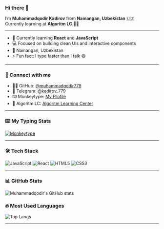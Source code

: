 ### Hi there 👋

I’m **Muhammadqodir Kadirov** from **Namangan, Uzbekistan** 🇺🇿  
Currently learning at **Algoritm LC** 👨‍💻

---

- 🔭 Currently learning **React** and **JavaScript**
- 💻 Focused on building clean UIs and interactive components
- 📍 Namangan, Uzbekistan
- ⚡ Fun fact: I type faster than I talk 😄

---

### 🚀 Connect with me

- 🧑‍💻 GitHub: [@muhammadqodir779](https://github.com/muhammadqodir779)
- 📱 Telegram: [@kadirov_779](https://t.me/tasks779)
- ⌨️ Monkeytype: [My Profile](https://monkeytype.com/account)
- 🏫 Algoritm LC: [Algoritm Learning Center](https://algoritmedu.uz/)

---

### ⌨️ My Typing Stats

[![Monkeytype](https://img.shields.io/badge/Monkeytype-Speed:%2060wpm-%23ff69b4?style=for-the-badge)](https://monkeytype.com/account)

---

### 🛠️ Tech Stack
![JavaScript](https://img.shields.io/badge/-JavaScript-black?style=flat-square&logo=javascript)
![React](https://img.shields.io/badge/-React-black?style=flat-square&logo=react)
![HTML5](https://img.shields.io/badge/-HTML5-E34F26?style=flat-square&logo=html5&logoColor=white)
![CSS3](https://img.shields.io/badge/-CSS3-1572B6?style=flat-square&logo=css3)

---

### 📊 GitHub Stats

![Muhammadqodir's GitHub stats](https://github-readme-stats.vercel.app/api?username=muhammadqodir779&show_icons=true&theme=radical)

### 🔥 Most Used Languages

![Top Langs](https://github-readme-stats.vercel.app/api/top-langs/?username=muhammadqodir779&layout=compact&theme=radical)

---
